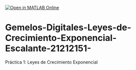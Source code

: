 [![Open in MATLAB Online](https://www.mathworks.com/images/responsive/global/open-in-matlab-online.svg)](https://matlab.mathworks.com/open/github/v1?repo=dianaivanaescalanteesquivel/Gemelos-Digitales-Leyes-de-Crecimiento-Exponencial-Escalante-21212151-)
# Gemelos-Digitales-Leyes-de-Crecimiento-Exponencial-Escalante-21212151-
Práctica 1: Leyes de Crecimiento Exponencial
